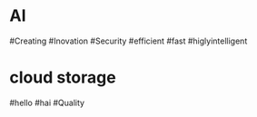 # AI
#Creating
#Inovation
#Security
#efficient
#fast
#higlyintelligent
# cloud storage
#hello
#hai
#Quality

